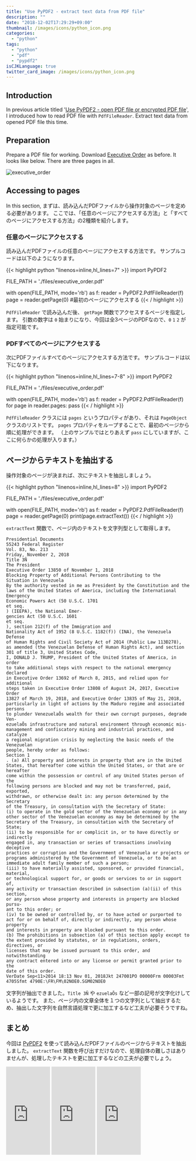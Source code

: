 ```yaml
---
title: "Use PyPDF2 - extract text data from PDF file"
description: ""
date: "2018-12-02T17:29:29+09:00"
thumbnail: /images/icons/python_icon.png
categories:
  - "python"
tags:
  - "python"
  - "pdf"
  - "pypdf2"
isCJKLanguage: true
twitter_card_image: /images/icons/python_icon.png
---
```


## Introduction

In previous article titled '[Use PyPDF2 - open PDF file or encrypted PDF file](/en/post/python/open-pdf-with-pypdf2/)', I introduced how to read PDF file with `PdfFileReader`. Extract text data from opened PDF file this time.

<!--adsense-->

## Preparation

Prepare a PDF file for working. Download [Executive Order](https://www.federalregister.gov/presidential-documents/executive-orders) as before.
It looks like below. There are three pages in all.

![executive_order](/images/20181202/executive_order.png)

## Accessing to pages

In this section,
まずは、読み込んだPDFファイルから操作対象のページを定める必要があります。
ここでは、「任意のページにアクセスする方法」と「すべてのページにアクセスする方法」の2種類を紹介します。

### 任意のページにアクセスする

読み込んだPDFファイルの任意のページにアクセスする方法です。
サンプルコードは以下のようになります。

{{< highlight python "linenos=inline,hl_lines=7" >}}
import PyPDF2

FILE_PATH = './files/executive_order.pdf'

with open(FILE_PATH, mode='rb') as f:
    reader = PyPDF2.PdfFileReader(f)
    page = reader.getPage(0) #最初のページにアクセスする
{{< / highlight >}}

`PdfFileReader` で読み込んだ後、 `getPage` 関数でアクセスするページを指定します。
引数の数字は `0` 始まりになり、今回は全3ページのPDFなので、`0` `1` `2` が指定可能です。

### PDFすべてのページにアクセスする

次にPDFファイルすべてのページにアクセスする方法です。
サンプルコードは以下になります。

{{< highlight python "linenos=inline,hl_lines=7-8" >}}
import PyPDF2

FILE_PATH = './files/executive_order.pdf'

with open(FILE_PATH, mode='rb') as f:
    reader = PyPDF2.PdfFileReader(f)
    for page in reader.pages:
        pass
{{< / highlight >}}

`PdfFileReader` クラスには `pages` というプロパティがあり、それは `PageObject` クラスのリストです。
`pages` プロパティをループすることで、最初のページから順に処理ができます。
（上のサンプルではとりあえず `pass` にしていますが、ここに何らかの処理が入ります。）

<!--adsense-->

## ページからテキストを抽出する

操作対象のページが決まれば、次にテキストを抽出しましょう。

{{< highlight python "linenos=inline,hl_lines=8" >}}
import PyPDF2

FILE_PATH = './files/executive_order.pdf'

with open(FILE_PATH, mode='rb') as f:
    reader = PyPDF2.PdfFileReader(f)
    page = reader.getPage(0)
    print(page.extractText())
{{< / highlight >}}

`extractText` 関数で、ページ内のテキストを文字列型として取得します。

```
Presidential Documents
55243 Federal Register
Vol. 83, No. 213
Friday, November 2, 2018
Title 3Ñ
The President
Executive Order 13850 of November 1, 2018
Blocking Property of Additional Persons Contributing to the
Situation in Venezuela
By the authority vested in me as President by the Constitution and the
laws of the United States of America, including the International Emergency
Economic Powers Act (50 U.S.C. 1701
et seq.
) (IEEPA), the National Emer-
gencies Act (50 U.S.C. 1601
et seq.
), section 212(f) of the Immigration and
Nationality Act of 1952 (8 U.S.C. 1182(f)) (INA), the Venezuela Defense
of Human Rights and Civil Society Act of 2014 (Public Law 113Ð278),
as amended (the Venezuelan Defense of Human Rights Act), and section
301 of title 3, United States Code,
I, DONALD J. TRUMP, President of the United States of America, in order
to take additional steps with respect to the national emergency declared
in Executive Order 13692 of March 8, 2015, and relied upon for additional
steps taken in Executive Order 13808 of August 24, 2017, Executive Order
13827 of March 19, 2018, and Executive Order 13835 of May 21, 2018,
particularly in light of actions by the Maduro regime and associated persons
to plunder VenezuelaÕs wealth for their own corrupt purposes, degrade Ven-
ezuelaÕs infrastructure and natural environment through economic mis-
management and confiscatory mining and industrial practices, and catalyze
a regional migration crisis by neglecting the basic needs of the Venezuelan
people, hereby order as follows:
Section 1
. (a) All property and interests in property that are in the United
States, that hereafter come within the United States, or that are or hereafter
come within the possession or control of any United States person of the
following persons are blocked and may not be transferred, paid, exported,
withdrawn, or otherwise dealt in: any person determined by the Secretary
of the Treasury, in consultation with the Secretary of State:
(i) to operate in the gold sector of the Venezuelan economy or in any
other sector of the Venezuelan economy as may be determined by the
Secretary of the Treasury, in consultation with the Secretary of State;
(ii) to be responsible for or complicit in, or to have directly or indirectly
engaged in, any transaction or series of transactions involving deceptive
practices or corruption and the Government of Venezuela or projects or
programs administered by the Government of Venezuela, or to be an
immediate adult family member of such a person;
(iii) to have materially assisted, sponsored, or provided financial, material,
or technological support for, or goods or services to or in support of,
any activity or transaction described in subsection (a)(ii) of this section,
or any person whose property and interests in property are blocked pursu-
ant to this order; or
(iv) to be owned or controlled by, or to have acted or purported to
act for or on behalf of, directly or indirectly, any person whose property
and interests in property are blocked pursuant to this order.
(b) The prohibitions in subsection (a) of this section apply except to
the extent provided by statutes, or in regulations, orders, directives, or
licenses that may be issued pursuant to this order, and notwithstanding
any contract entered into or any license or permit granted prior to the
date of this order.
VerDate Sep<11>2014 18:13 Nov 01, 2018Jkt 247001PO 00000Frm 00003Fmt 4705Sfmt 4790E:\FR\FM\02NOE0.SGM02NOE0
```

文字列が抽出できました。`Title 3Ñ` や `ezuelaÕs` など一部の記号が文字化けしているようです。
また、ページ内の文章全体を１つの文字列として抽出するため、抽出した文字列を自然言語処理で更に加工するなど工夫が必要そうですね。


## まとめ

今回は [PyPDF2](https://pythonhosted.org/PyPDF2/index.html) を使って読み込んだPDFファイルのページからテキストを抽出しました。 `extractText` 関数を呼び出すだけなので、処理自体の難しさはありませんが、処理したテキストを更に加工するなどの工夫が必要でしょう。

<iframe style="width:120px;height:240px;" marginwidth="0" marginheight="0" scrolling="no" frameborder="0" src="https://rcm-fe.amazon-adsystem.com/e/cm?ref=qf_sp_asin_til&t=soudegesu-22&m=amazon&o=9&p=8&l=as1&IS2=1&detail=1&asins=487311778X&linkId=c147d28e189fdaae2d03d9fa71dd1ea2&bc1=ffffff&lt1=_blank&fc1=333333&lc1=0066c0&bg1=ffffff&f=ifr">
</iframe>
<iframe style="width:120px;height:240px;" marginwidth="0" marginheight="0" scrolling="no" frameborder="0" src="https://rcm-fe.amazon-adsystem.com/e/cm?ref=qf_sp_asin_til&t=soudegesu-22&m=amazon&o=9&p=8&l=as1&IS2=1&detail=1&asins=4873117380&linkId=fffb54546b0abb4066b8c70034e45cee&bc1=ffffff&lt1=_blank&fc1=333333&lc1=0066c0&bg1=ffffff&f=ifr">
</iframe>
<iframe style="width:120px;height:240px;" marginwidth="0" marginheight="0" scrolling="no" frameborder="0" src="https://rcm-fe.amazon-adsystem.com/e/cm?ref=qf_sp_asin_til&t=soudegesu-22&m=amazon&o=9&p=8&l=as1&IS2=1&detail=1&asins=479738946X&linkId=a0f1182a7478439bc70e51d189ec3179&bc1=ffffff&lt1=_blank&fc1=333333&lc1=0066c0&bg1=ffffff&f=ifr">
</iframe>
